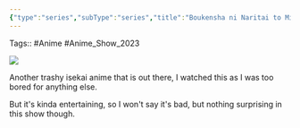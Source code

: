 ```yaml
---
{"type":"series","subType":"series","title":"Boukensha ni Naritai to Miyako ni Deteitta Musume ga S-Rank ni Natteta","englishTitle":"My Daughter Left the Nest and Returned an S-Rank Adventurer","year":2023,"dataSource":"MALAPI","url":"https://myanimelist.net/anime/53494/Boukensha_ni_Naritai_to_Miyako_ni_Deteitta_Musume_ga_S-Rank_ni_Natteta","id":53494,"plot":null,"genres":["Action","Adventure","Fantasy"],"writer":null,"studio":["Typhoon Graphics"],"episodes":13,"duration":"23 min per ep","onlineRating":6.78,"actors":null,"image":"https://cdn.myanimelist.net/images/anime/1563/139990.jpg","released":true,"streamingServices":["Crunchyroll","Bahamut Anime Crazy","Bilibili Global","Laftel"],"airing":true,"airedFrom":"06/10/2023","airedTo":"22/12/2023","watched":true,"lastWatched":"2023-12-24","personalRating":7,"tags":["mediaDB/tv/series"],"dg-publish":true,"status":"🟢 watched","Hours":4.6,"rating":"⭐ 7","dateWatched":"2023-12-24","permalink":"/media-db/series/boukensha-ni-naritai-to-miyako-ni-deteitta-musume-ga-s-rank-ni-natteta-2023/","dgPassFrontmatter":true,"noteIcon":"3","created":"2023-12-23T14:23:24.877+05:30","updated":"2023-12-23T14:28:31.108+05:30"}
---
```


Tags:: #Anime #Anime_Show_2023 

<img src="https://cdn.myanimelist.net/images/anime/1563/139990.jpg">

Another trashy isekai anime that is out there, I watched this as I was too bored for anything else.

But it's kinda entertaining, so I won't say it's bad, but nothing surprising in this show though.